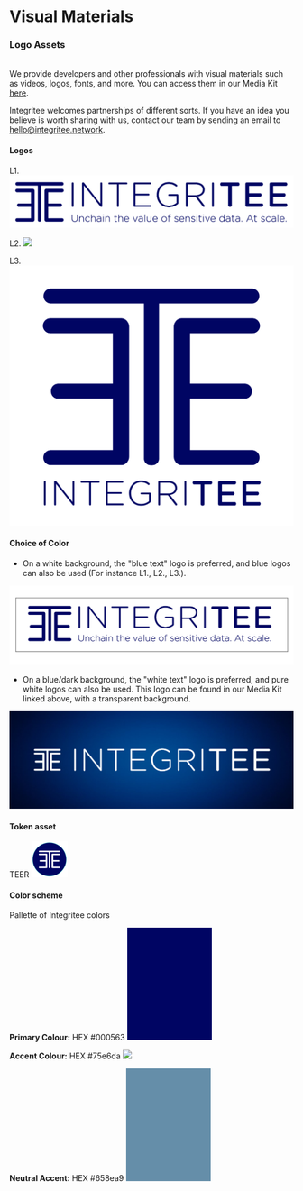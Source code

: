 # Visual Materials

### **Logo Assets**&#x20;

\
We provide developers and other professionals with visual materials such as videos, logos, fonts, and more. You can access them in our Media Kit [here](https://drive.google.com/drive/folders/1O1F41n\_jm4hRaeF1QNxGd\_nDlVtn2Ti\_).

Integritee welcomes partnerships of different sorts. If you have an idea you believe is worth sharing with us, contact our team by sending an email to hello@integritee.network.

#### Logos

L1. ![](<../.gitbook/assets/3. Integritee Logo+Slogan.png>)

L2. ![](../.gitbook/assets/YfAfXbbc\_400x400.jpg)

L3. ![](<../.gitbook/assets/1. Integritee Logo.png>)

#### Choice of Color

* On a white background, the "blue text" logo is preferred, and blue logos can also be used (For instance L1., L2., L3.).&#x20;

![](<../.gitbook/assets/white background.png>)

* On a blue/dark background, the "white text" logo is preferred, and pure white logos can also be used. This logo can be found in our Media Kit linked above, with a transparent background.&#x20;

![](../.gitbook/assets/blue3.png)

####

#### Token asset

TEER ![](../.gitbook/assets/teer.png)

#### Color scheme

Pallette of Integritee colors&#x20;

**Primary Colour:** HEX #000563 ![](../.gitbook/assets/000563.png)

**Accent Colour:** HEX #75e6da ![](../.gitbook/assets/Colorcard-hex\_75e6da-www.colorbook.io.png)



**Neutral Accent:**  HEX #658ea9 ![](../.gitbook/assets/658ea9.png)

